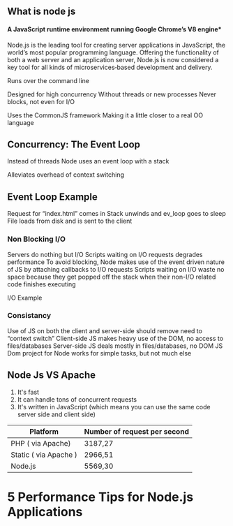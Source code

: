 

## **What is node js** 
 ####   A JavaScript runtime environment running Google Chrome’s V8 engine*
 
 Node.js is the leading tool for creating server applications in JavaScript, the world’s most popular programming language. Offering the functionality of both a web server and an application server, Node.js is now considered a key tool for all kinds of microservices‑based development and delivery. 
 
 
 Runs over the command line  
 
  Designed for high concurrency
   Without threads or new processes
  Never blocks, not even for I/O
 
  Uses the CommonJS framework
   Making it a little closer to a real OO language
  
  
  
## Concurrency: The Event Loop
 
  Instead of threads Node uses an event loop with a stack
 
  Alleviates overhead of context switching
 
 
 
 
 
 
 ## Event Loop Example 
 
   Request for “index.html” comes in
   Stack unwinds and ev_loop goes to sleep
   File loads from disk and is sent to the client


 ### Non Blocking I/O

  Servers do nothing but I/O
  Scripts waiting on I/O requests degrades performance
   To avoid blocking, Node makes use of the event driven nature of JS by attaching callbacks to I/O requests
  Scripts waiting on I/O waste no space because they get popped off the stack when their non-I/O related code finishes executing


I/O Example


### Consistancy 

  Use of JS on both the client and server-side should remove need to “context switch”
  Client-side JS makes heavy use of the DOM, no access to files/databases
  Server-side JS deals mostly in files/databases, no DOM
 JS Dom project for Node works for simple tasks, but not much else


 
## Node Js VS Apache

1. It's fast
1. It can handle tons of concurrent requests
1. It's written in JavaScript (which means you can use the same code server side and client side)

Platform | Number of request per second
------------ | -------------
PHP ( via Apache) | 3187,27
Static ( via Apache ) | 2966,51
Node.js |  5569,30


# 5 Performance Tips for Node.js Applications



 
